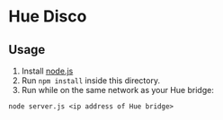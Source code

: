 # Hue Disco

## Usage
1. Install [node.js](http://nodejs.org/)
2. Run `npm install` inside this directory.
3. Run while on the same network as your Hue bridge:

```
node server.js <ip address of Hue bridge>
```
